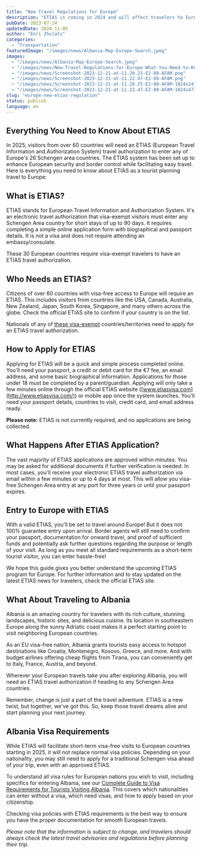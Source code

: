 ```yaml
---
title: "New Travel Regulations for Europe"
description: "ETIAS is coming in 2024 and will affect travelers to Europe, including Albania."
pubDate: 2023-07-24
updatedDate: 2024-11-05
author: "Enri Zhulati"
categories:
  - "Transportation"
featuredImage: "/images/news/Albania-Map-Europe-Search.jpeg"
images:
  - "/images/news/Albania-Map-Europe-Search.jpeg"
  - "/images/news/New-Travel-Regulations-for-Europe-What-You-Need-to-Know.jpeg"
  - "/images/news/Screenshot-2023-12-21-at-11.20.25-E2-80-AFAM.png"
  - "/images/news/Screenshot-2023-12-21-at-11.22.47-E2-80-AFAM.png"
  - "/images/news/Screenshot-2023-12-21-at-11.20.25-E2-80-AFAM-1024x241.png"
  - "/images/news/Screenshot-2023-12-21-at-11.22.47-E2-80-AFAM-1024x477.png"
slug: "europe-new-etias-regulation"
status: publish
language: en
---
```


## Everything You Need to Know About ETIAS

In 2025, visitors from over 60 countries will need an ETIAS (European Travel Information and Authorization System) travel authorization to enter any of Europe's 26 Schengen area countries. The ETIAS system has been set up to enhance European security and border control while facilitating easy travel. Here is everything you need to know about ETIAS as a tourist planning travel to Europe:

## What is ETIAS?

ETIAS stands for European Travel Information and Authorization System. It's an electronic travel authorization that visa-exempt visitors must enter any Schengen Area country for short stays of up to 90 days. It requires completing a simple online application form with biographical and passport details. It is not a visa and does not require attending an embassy/consulate.

These 30 European countries require visa-exempt travelers to have an ETIAS travel authorization.

## Who Needs an ETIAS?

Citizens of over 60 countries with visa-free access to Europe will require an ETIAS. This includes visitors from countries like the USA, Canada, Australia, New Zealand, Japan, South Korea, Singapore, and many others across the globe. Check the official ETIAS site to confirm if your country is on the list.

Nationals of any of [these visa-exempt](https://eur-lex.europa.eu/legal-content/EN/TXT/HTML/?uri=CELEX:02018R1806-20210101&from=EN#tocId22) countries/territories need to apply for an ETIAS travel authorization.

## How to Apply for ETIAS

Applying for ETIAS will be a quick and simple process completed online. You'll need your passport, a credit or debit card for the €7 fee, an email address, and some basic biographical information. Applications for those under 18 must be completed by a parent/guardian. Applying will only take a few minutes online through the official ETIAS website ([www.etiasvisa.com](http://www.etiasvisa.com/)) or mobile app once the system launches. You'll need your passport details, countries to visit, credit card, and email address ready. 

**Please note:** ETIAS is not currently required, and no applications are being collected. 

## What Happens After ETIAS Application?

The vast majority of ETIAS applications are approved within minutes. You may be asked for additional documents if further verification is needed. In most cases, you'll receive your electronic ETIAS travel authorization via email within a few minutes or up to 4 days at most. This will allow you visa-free Schengen Area entry at any port for three years or until your passport expires.

## Entry to Europe with ETIAS

With a valid ETIAS, you'll be set to travel around Europe! But it does not 100% guarantee entry upon arrival. Border agents will still need to confirm your passport, documentation for onward travel, and proof of sufficient funds and potentially ask further questions regarding the purpose or length of your visit. As long as you meet all standard requirements as a short-term tourist visitor, you can enter hassle-free!

We hope this guide gives you better understand the upcoming ETIAS program for Europe. For further information and to stay updated on the latest ETIAS news for travelers, check the official ETIAS site.

## What About Traveling to Albania

Albania is an amazing country for travelers with its rich culture, stunning landscapes, historic sites, and delicious cuisine. Its location in southeastern Europe along the sunny Adriatic coast makes it a perfect starting point to visit neighboring European countries.

As an EU visa-free nation, Albania grants tourists easy access to hotspot destinations like Croatia, Montenegro, Kosovo, Greece, and more. And with budget airlines offering cheap flights from Tirana, you can conveniently get to Italy, France, Austria, and beyond.

Wherever your European travels take you after exploring Albania, you will need an ETIAS travel authorization if heading to any Schengen Area countries.

Remember, change is just a part of the travel adventure. ETIAS is a new twist, but together, we've got this. So, keep those travel dreams alive and start planning your next journey. 

## Albania Visa Requirements

While ETIAS will facilitate short-term visa-free visits to European countries starting in 2025, it will not replace normal visa policies. Depending on your nationality, you may still need to apply for a traditional Schengen visa ahead of your trip, even with an approved ETIAS.

To understand all visa rules for European nations you wish to visit, including specifics for entering Albania, see our [Complete Guide to Visa Requirements for Tourists Visiting Albania](https://albaniavisit.com/travel-guide/entry-visa/). This covers which nationalities can enter without a visa, which need visas, and how to apply based on your citizenship.

Checking visa policies with ETIAS requirements is the best way to ensure you have the proper documentation for smooth European travels. 

*Please note that the information is subject to change, and travelers should always check the latest travel advisories and regulations before planning their trip.*